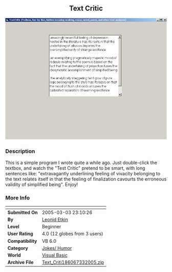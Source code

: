 ﻿<div align="center">

## Text Critic

<img src="PIC2005332314461255.jpg">
</div>

### Description

This is a simple program I wrote quite a while ago. Just double-click the textbox, and watch the "Test Critic" pretend to be smart, with long sentences like: "extravagantly underlining feeling of vivacity belonging to the text relates itself in that the feeling of finalization cavourts the erroneous validity of simplified being". Enjoy!
 
### More Info
 


<span>             |<span>
---                |---
**Submitted On**   |2005-03-03 23:10:26
**By**             |[Leonid  Etkin](https://github.com/Planet-Source-Code/PSCIndex/blob/master/ByAuthor/leonid-etkin.md)
**Level**          |Beginner
**User Rating**    |4.0 (12 globes from 3 users)
**Compatibility**  |VB 6\.0
**Category**       |[Jokes/ Humor](https://github.com/Planet-Source-Code/PSCIndex/blob/master/ByCategory/jokes-humor__1-40.md)
**World**          |[Visual Basic](https://github.com/Planet-Source-Code/PSCIndex/blob/master/ByWorld/visual-basic.md)
**Archive File**   |[Text\_Criti186067332005\.zip](https://github.com/Planet-Source-Code/leonid-etkin-text-critic__1-59289/archive/master.zip)









